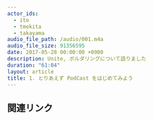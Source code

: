 ```yaml
---
actor_ids:
  - ito
  - tmokita
  - takayama
audio_file_path: /audio/001.m4a
audio_file_size: 91356595
date: 2017-05-28 00:00:00 +0900
description: Unite, ボルダリングについて語りました
duration: "61:04"
layout: article
title: 1. とりあえず PodCast をはじめてみよう
---
```


## 関連リンク

